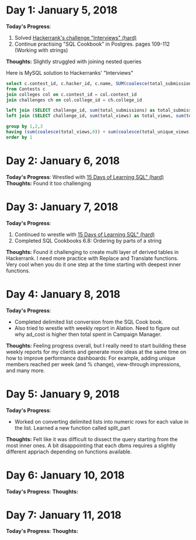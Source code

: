<h1>Day 1: January 5, 2018</h1>

**Today's Progress**: 
1. Solved <a href='https://www.hackerrank.com/challenges/interviews/problem'>Hackerrank's challenge "Interviews" (hard)</a>
2. Continue practising "SQL Cookbook" in Postgres. pages 109-112 (Working with strings)

**Thoughts:** Slightly struggled with joining nested queries

Here is MySQL solution to Hackerranks' "Interviews"

```sql
select c.contest_id, c.hacker_id, c.name, SUM(coalesce(total_submissions,0)), SUM(coalesce(total_accepted_submissions,0)), sum(coalesce(total_views,0)), sum(coalesce(total_unique_views,0)) 
from Contests c
join colleges col on c.contest_id = col.contest_id
join challenges ch on col.college_id = ch.college_id

left join (SELECT challenge_id, sum(total_submissions) as total_submissions, sum(total_accepted_submissions) as total_accepted_submissions from submission_stats group by 1) s on ch.challenge_id = s.challenge_id
left join (SELECT challenge_id, sum(total_views) as total_views, sum(total_unique_views) as total_unique_views from view_stats group by 1) v on ch.challenge_id = v.challenge_id

group by 1,2,3
having (sum(coalesce(total_views,0)) + sum(coalesce(total_unique_views,0)) + SUM(coalesce(total_submissions,0)) + SUM(coalesce(total_accepted_submissions,0))) <> 0
order by 1

```
<h1>Day 2: January 6, 2018</h1>

**Today's Progress**: 
Wrestled with  <a href='https://www.hackerrank.com/challenges/15-days-of-learning-sql'>15 Days of Learning SQL" (hard)</a>
**Thoughts:** Found it too challenging

<h1>Day 3: January 7, 2018</h1>

**Today's Progress**: 
1. Continued to wrestle with  <a href='https://www.hackerrank.com/challenges/15-days-of-learning-sql'>15 Days of Learning SQL" (hard)</a>
2. Completed SQL Cookbooks 6.8: Ordering by parts of a string

**Thoughts:** 
Found it challenging to create multi layer of derived tables in Hackerrank. 
I need more practice with Replace and Translate functions. Very cool when you do it one step at the time starting with deepest inner functions.

<h1>Day 4: January 8, 2018</h1>

**Today's Progress**: 
- Completed delimited list conversion from the SQL Cook book.
- Also tried to wrestle with weekly report in Alation. Need to figure out why ad_cost is higher then total spent in Campaign Manager.

**Thoughts:**  Feeling progress overall, but I really need to start building these weekly reports for my clients and generate more ideas at the same time on how to improve performance dashboards: For example, adding unique members reached per week (and % change), view-through impressions, and many more.




<h1>Day 5: January 9, 2018</h1>

**Today's Progress**: 
- Worked on converting delimited lists into numeric rows for each value in the list. Learned a new function called split_part

**Thoughts:** Felt like it was difficult to dissect the query starting from the most inner ones. A bit disappointing that each dbms requires a slightly different appriach depending on functions available.

<h1>Day 6: January 10, 2018</h1>

**Today's Progress**: 
**Thoughts:** 

<h1>Day 7: January 11, 2018</h1>

**Today's Progress**: 
**Thoughts:** 
